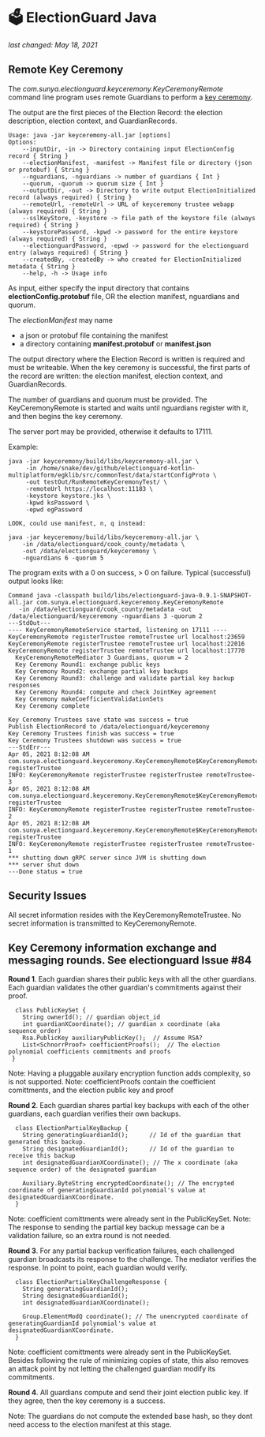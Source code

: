 # 🗳 ElectionGuard Java 
_last changed: May 18, 2021_

## Remote Key Ceremony

The _com.sunya.electionguard.keyceremony.KeyCeremonyRemote_ command line program uses remote Guardians to perform a 
[key ceremony](https://www.electionguard.vote/spec/0.95.0/4_Key_generation/). 

The output are the first pieces of the Election Record: the election description, election context, and GuardianRecords.

````
Usage: java -jar keyceremony-all.jar [options]
Options: 
    --inputDir, -in -> Directory containing input ElectionConfig record { String }
    --electionManifest, -manifest -> Manifest file or directory (json or protobuf) { String }
    --nguardians, -nguardians -> number of guardians { Int }
    --quorum, -quorum -> quorum size { Int }
    --outputDir, -out -> Directory to write output ElectionInitialized record (always required) { String }
    --remoteUrl, -remoteUrl -> URL of keyceremony trustee webapp  (always required) { String }
    --sslKeyStore, -keystore -> file path of the keystore file (always required) { String }
    --keystorePassword, -kpwd -> password for the entire keystore (always required) { String }
    --electionguardPassword, -epwd -> password for the electionguard entry (always required) { String }
    --createdBy, -createdBy -> who created for ElectionInitialized metadata { String }
    --help, -h -> Usage info 
````

As input, either specify the input directory that contains __electionConfig.protobuf__ file, OR the election manifest,
nguardians and quorum.

The _electionManifest_ may name
* a json or protobuf file containing the manifest
* a directory containing __manifest.protobuf__ or __manifest.json__


The output directory where the Election Record is written is required and must be writeable. When the key ceremony is successful,
the first parts of the record are written: the election manifest, election context, and GuardianRecords.

The number of guardians and quorum must be provided. The KeyCeremonyRemote is started and waits until nguardians
register with it, and then begins the key ceremony.

The server port may be provided, otherwise it defaults to 17111.

Example:

````
java -jar keyceremony/build/libs/keyceremony-all.jar \
     -in /home/snake/dev/github/electionguard-kotlin-multiplatform/egklib/src/commonTest/data/startConfigProto \
     -out testOut/RunRemoteKeyCeremonyTest/ \
     -remoteUrl https://localhost:11183 \
     -keystore keystore.jks \
     -kpwd ksPassword \
     -epwd egPassword

LOOK, could use manifest, n, q instead:
                
java -jar keyceremony/build/libs/keyceremony-all.jar \
    -in /data/electionguard/cook_county/metadata \
    -out /data/electionguard/keyceremony \
    -nguardians 6 -quorum 5
````

The program exits with a 0 on success, > 0 on failure.
Typical (successful) output looks like:

````
Command java -classpath build/libs/electionguard-java-0.9.1-SNAPSHOT-all.jar com.sunya.electionguard.keyceremony.KeyCeremonyRemote 
   -in /data/electionguard/cook_county/metadata -out /data/electionguard/keyceremony -nguardians 3 -quorum 2
---StdOut---
---- KeyCeremonyRemoteService started, listening on 17111 ----
KeyCeremonyRemote registerTrustee remoteTrustee url localhost:23659 
KeyCeremonyRemote registerTrustee remoteTrustee url localhost:22016 
KeyCeremonyRemote registerTrustee remoteTrustee url localhost:17770 
  KeyCeremonyRemoteMediator 3 Guardians, quorum = 2
  Key Ceremony Round1: exchange public keys
  Key Ceremony Round2: exchange partial key backups
  Key Ceremony Round3: challenge and validate partial key backup responses 
  Key Ceremony Round4: compute and check JointKey agreement
  Key Ceremony makeCoefficientValidationSets
  Key Ceremony complete

Key Ceremony Trustees save state was success = true
Publish ElectionRecord to /data/electionguard/keyceremony
Key Ceremony Trustees finish was success = true
Key Ceremony Trustees shutdown was success = true
---StdErr---
Apr 05, 2021 8:12:08 AM com.sunya.electionguard.keyceremony.KeyCeremonyRemote$KeyCeremonyRemoteService registerTrustee
INFO: KeyCeremonyRemote registerTrustee registerTrustee remoteTrustee-3
Apr 05, 2021 8:12:08 AM com.sunya.electionguard.keyceremony.KeyCeremonyRemote$KeyCeremonyRemoteService registerTrustee
INFO: KeyCeremonyRemote registerTrustee registerTrustee remoteTrustee-2
Apr 05, 2021 8:12:08 AM com.sunya.electionguard.keyceremony.KeyCeremonyRemote$KeyCeremonyRemoteService registerTrustee
INFO: KeyCeremonyRemote registerTrustee registerTrustee remoteTrustee-1
*** shutting down gRPC server since JVM is shutting down
*** server shut down
---Done status = true
````

## Security Issues

All secret information resides with the KeyCeremonyRemoteTrustee. No secret information is transmitted to KeyCeremonyRemote.

## Key Ceremony information exchange and messaging rounds. See electionguard Issue #84

**Round 1**. Each guardian shares their public keys with all the other guardians. Each guardian validates the other guardian's commitments against their proof.

````
  class PublicKeySet {
    String ownerId(); // guardian object_id
    int guardianXCoordinate(); // guardian x coordinate (aka sequence_order)
    Rsa.PublicKey auxiliaryPublicKey();  // Assume RSA?
    List<SchnorrProof> coefficientProofs();  // The election polynomial coefficients commitments and proofs
 } 
```` 
 Note: Having a pluggable auxilary encryption function adds complexity, so is not supported.
 Note: coefficientProofs contain the coefficient comittments, and the election public key and proof 	   
 
**Round 2**. Each guardian shares partial key backups with each of the other guardians, each guardian verifies their own backups.
```` 
  class ElectionPartialKeyBackup {
    String generatingGuardianId(); 		// Id of the guardian that generated this backup.
    String designatedGuardianId(); 		// Id of the guardian to receive this backup
    int designatedGuardianXCoordinate(); // The x coordinate (aka sequence order) of the designated guardian

    Auxiliary.ByteString encryptedCoordinate(); // The encrypted coordinate of generatingGuardianId polynomial's value at designatedGuardianXCoordinate.
  } 
````  
 Note: coefficient comittments were already sent in the PublicKeySet.
 Note: The response to sending the partial key backup message can be a validation failure, so an extra round is not needed.
   

**Round 3**. For any partial backup verification failures, each challenged guardian broadcasts its response to the challenge.
         The mediator verifies the response. In point to point, each guardian would verify.
```` 
  class ElectionPartialKeyChallengeResponse {
    String generatingGuardianId();
    String designatedGuardianId();
    int designatedGuardianXCoordinate();
    
    Group.ElementModQ coordinate(); // The unencrypted coordinate of generatingGuardianId polynomial's value at designatedGuardianXCoordinate.
  }
````  
 Note: coefficient comittments were already sent in the PublicKeySet. Besides following the rule of minimizing copies of state, this
   also removes an attack point by not letting the challenged guardian modify its commitments.
   
   
**Round 4**. All guardians compute and send their joint election public key. If they agree, then the key ceremony is a success.

 Note: The guardians do not compute the extended base hash, so they dont need access to the election manifest at this stage.
